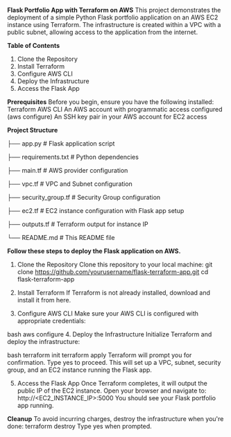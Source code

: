 **Flask Portfolio App with Terraform on AWS**
This project demonstrates the deployment of a simple Python Flask portfolio application on an AWS EC2 instance using Terraform. The infrastructure is created within a VPC with a public subnet, allowing access to the application from the internet.

**Table of Contents**
1. Clone the Repository
2. Install Terraform
3. Configure AWS CLI
4. Deploy the Infrastructure
5. Access the Flask App

**Prerequisites**
Before you begin, ensure you have the following installed:
Terraform
AWS CLI
An AWS account with programmatic access configured (aws configure)
An SSH key pair in your AWS account for EC2 access

**Project Structure**

├── app.py                  # Flask application script

├── requirements.txt        # Python dependencies

├── main.tf                 # AWS provider configuration

├── vpc.tf                  # VPC and Subnet configuration

├── security_group.tf       # Security Group configuration

├── ec2.tf                  # EC2 instance configuration with Flask app setup

├── outputs.tf              # Terraform output for instance IP

└── README.md               # This README file

**Follow these steps to deploy the Flask application on AWS.**
1. Clone the Repository
Clone this repository to your local machine:
git clone https://github.com/yourusername/flask-terraform-app.git
cd flask-terraform-app

2. Install Terraform
If Terraform is not already installed, download and install it from here.

3. Configure AWS CLI
Make sure your AWS CLI is configured with appropriate credentials:

bash
aws configure
4. Deploy the Infrastructure
Initialize Terraform and deploy the infrastructure:

bash
terraform init
terraform apply
Terraform will prompt you for confirmation. Type yes to proceed. This will set up a VPC, subnet, security group, and an EC2 instance running the Flask app.

5. Access the Flask App
Once Terraform completes, it will output the public IP of the EC2 instance. Open your browser and navigate to:
http://<EC2_INSTANCE_IP>:5000
You should see your Flask portfolio app running.

**Cleanup**
To avoid incurring charges, destroy the infrastructure when you're done:
terraform destroy
Type yes when prompted.

